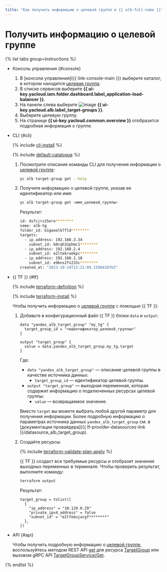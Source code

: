 ```yaml
---
title: "Как получить информацию о целевой группе в {{ alb-full-name }}"
---
```


# Получить информацию о целевой группе

{% list tabs group=instructions %}

- Консоль управления {#console}

  1. В [консоли управления]({{ link-console-main }}) выберите каталог, в котором находится [целевая группа](../concepts/target-group.md).
  1. В списке сервисов выберите **{{ ui-key.yacloud.iam.folder.dashboard.label_application-load-balancer }}**.
  1. На панели слева выберите ![image](../../_assets/console-icons/target.svg) **{{ ui-key.yacloud.alb.label_target-groups }}**.
  1. Выберите целевую группу.
  1. На странице **{{ ui-key.yacloud.common.overview }}** отобразится подробная информация о группе.

- CLI {#cli}

  {% include [cli-install](../../_includes/cli-install.md) %}

  {% include [default-catalogue](../../_includes/default-catalogue.md) %}

  1. Посмотрите описание команды CLI для получения информации о [целевой группе](../concepts/target-group.md):

      ```bash
      yc alb target-group get --help
      ```

  1. Получите информацию о целевой группе, указав ее идентификатор или имя:

      ```bash
      yc alb target-group get <имя_целевой_группы>
      ```

      Результат:

      ```bash
      id: ds7cjrs15ero********
      name: alb-tg
      folder_id: b1geoelk7fld********
      targets:
        - ip_address: 192.168.3.34
          subnet_id: b0cqh32phmc1********
        - ip_address: 192.168.2.4
          subnet_id: e2ltekraekpc********
        - ip_address: 192.168.1.10
          subnet_id: e9bns2fv233c********
      created_at: "2023-10-24T12:21:09.159841076Z"
      ```

- {{ TF }} {#tf}

  {% include [terraform-definition](../../_tutorials/_tutorials_includes/terraform-definition.md) %}

  {% include [terraform-install](../../_includes/terraform-install.md) %}

  Чтобы получить информацию о [целевой группе](../concepts/target-group.md) с помощью {{ TF }}:

  1. Добавьте в конфигурационный файл {{ TF }} блоки `data` и `output`:

      ```hcl
      data "yandex_alb_target_group" "my_tg" {
        target_group_id = "<идентификатор_целевой_группы>"
      }

      output "target_group" {
        value = data.yandex_alb_target_group.my_tg.target
      }
      ```

      Где:

      * `data "yandex_alb_target_group"` — описание целевой группы в качестве источника данных:
        * `target_group_id` — идентификатор целевой группы.
      * `output "target_group"` — выходная переменная, которая содержит информацию о подключенных ресурсах целевой группы:
        * `value` — возвращаемое значение.

      Вместо `target` вы можете выбрать любой другой параметр для получения информации. Более подробную информацию о параметрах источника данных `yandex_alb_target_group` см. в [документации провайдера]({{ tf-provider-datasources-link }}/datasource_alb_target_group).

  1. Создайте ресурсы:

      {% include [terraform-validate-plan-apply](../../_tutorials/_tutorials_includes/terraform-validate-plan-apply.md) %}

      {{ TF }} создаст все требуемые ресурсы и отобразит значения выходных переменных в терминале. Чтобы проверить результат, выполните команду:

      ```bash
      terraform output
      ```

      Результат:

      ```text      
      target_group = tolist([
        {
          "ip_address" = "10.129.0.29"
          "private_ipv4_address" = false
          "subnet_id" = "e2lfebujacgf********"
        },
      ])
      ```

- API {#api}

  Чтобы получить подробную информацию о [целевой группе](../concepts/target-group.md), воспользуйтесь методом REST API [get](../api-ref/TargetGroup/get.md) для ресурса [TargetGroup](../api-ref/TargetGroup/index.md) или вызовом gRPC API [TargetGroupService/Get](../api-ref/grpc/target_group_service.md#Get).

{% endlist %}
